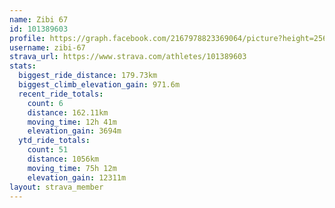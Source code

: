 ```yaml
---
name: Zibi 67
id: 101389603
profile: https://graph.facebook.com/2167978823369064/picture?height=256&width=256
username: zibi-67
strava_url: https://www.strava.com/athletes/101389603
stats:
  biggest_ride_distance: 179.73km
  biggest_climb_elevation_gain: 971.6m
  recent_ride_totals:
    count: 6
    distance: 162.11km
    moving_time: 12h 41m
    elevation_gain: 3694m
  ytd_ride_totals:
    count: 51
    distance: 1056km
    moving_time: 75h 12m
    elevation_gain: 12311m
layout: strava_member
--- 
```

